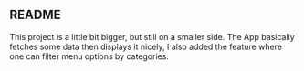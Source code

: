 ## README

This project is a little bit bigger, but still on a smaller side. The App basically fetches some data then displays it nicely, I also added the feature where one can filter menu options by categories.
